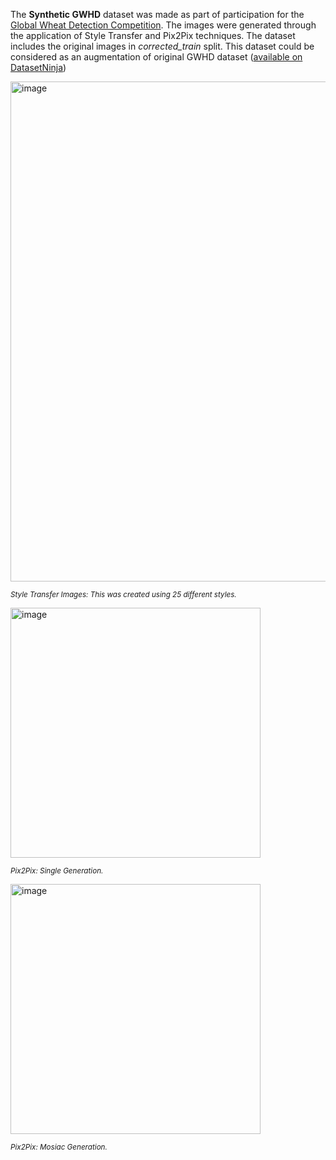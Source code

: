 The **Synthetic GWHD** dataset was made as part of participation for the [Global Wheat Detection Competition](https://www.kaggle.com/c/global-wheat-detection). The images were generated through the application of Style Transfer and Pix2Pix techniques. The dataset includes the original images in *corrected_train* split. This dataset could be considered as an augmentation of original GWHD dataset ([available on DatasetNinja](https://datasetninja.com/gwhd))

<img src="https://github.com/dataset-ninja/synthetic-gwhd/assets/78355358/20d13c95-a108-45ad-bd98-240f2e634074" alt="image" width="800">

<span style="font-size: smaller; font-style: italic;">Style Transfer Images: This was created using 25 different styles.</span>

<img src="https://github.com/dataset-ninja/synthetic-gwhd/assets/78355358/f7aa7360-f29f-47e8-b252-4e1899650985" alt="image" width="400">

<span style="font-size: smaller; font-style: italic;">Pix2Pix: Single Generation.</span>

<img src="https://github.com/dataset-ninja/synthetic-gwhd/assets/78355358/40131c45-495b-43f6-b714-43f9ac53c375" alt="image" width="400">

<span style="font-size: smaller; font-style: italic;">Pix2Pix: Mosiac Generation.</span>

